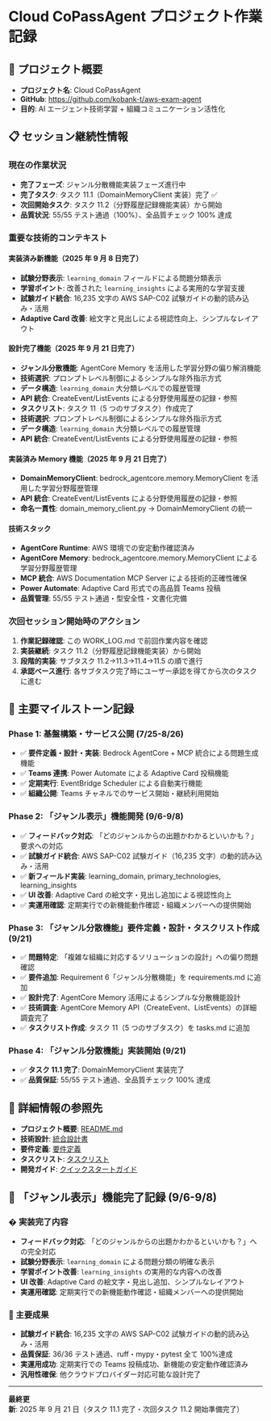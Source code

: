 # Cloud CoPassAgent プロジェクト作業記録

## 🎯 プロジェクト概要

- **プロジェクト名**: Cloud CoPassAgent
- **GitHub**: https://github.com/kobank-t/aws-exam-agent
- **目的**: AI エージェント技術学習 + 組織コミュニケーション活性化

## 📋 セッション継続性情報

### 現在の作業状況

- **完了フェーズ**: ジャンル分散機能実装フェーズ進行中
- **完了タスク**: タスク 11.1（DomainMemoryClient 実装）完了 ✅
- **次回開始タスク**: タスク 11.2（分野履歴記録機能実装）から開始
- **品質状況**: 55/55 テスト通過（100%）、全品質チェック 100% 達成

### 重要な技術的コンテキスト

#### 実装済み新機能（2025 年 9 月 8 日完了）

- **試験分野表示**: `learning_domain` フィールドによる問題分類表示
- **学習ポイント**: 改善された `learning_insights` による実用的な学習支援
- **試験ガイド統合**: 16,235 文字の AWS SAP-C02 試験ガイドの動的読み込み・活用
- **Adaptive Card 改善**: 絵文字と見出しによる視認性向上、シンプルなレイアウト

#### 設計完了機能（2025 年 9 月 21 日完了）

- **ジャンル分散機能**: AgentCore Memory を活用した学習分野の偏り解消機能
- **技術選択**: プロンプトレベル制御によるシンプルな除外指示方式
- **データ構造**: `learning_domain` 大分類レベルでの履歴管理
- **API 統合**: CreateEvent/ListEvents による分野使用履歴の記録・参照
- **タスクリスト**: タスク 11（5 つのサブタスク）作成完了
- **技術選択**: プロンプトレベル制御によるシンプルな除外指示方式
- **データ構造**: `learning_domain` 大分類レベルでの履歴管理
- **API 統合**: CreateEvent/ListEvents による分野使用履歴の記録・参照

#### 実装済み Memory 機能（2025 年 9 月 21 日完了）

- **DomainMemoryClient**: bedrock_agentcore.memory.MemoryClient を活用した学習分野履歴管理
- **API 統合**: CreateEvent/ListEvents による分野使用履歴の記録・参照
- **命名一貫性**: domain_memory_client.py → DomainMemoryClient の統一

#### 技術スタック

- **AgentCore Runtime**: AWS 環境での安定動作確認済み
- **AgentCore Memory**: bedrock_agentcore.memory.MemoryClient による学習分野履歴管理
- **MCP 統合**: AWS Documentation MCP Server による技術的正確性確保
- **Power Automate**: Adaptive Card 形式での高品質 Teams 投稿
- **品質管理**: 55/55 テスト通過・型安全性・文書化完備

### 次回セッション開始時のアクション

1. **作業記録確認**: この WORK_LOG.md で前回作業内容を確認
2. **実装継続**: タスク 11.2（分野履歴記録機能実装）から開始
3. **段階的実装**: サブタスク 11.2→11.3→11.4→11.5 の順で進行
4. **承認ベース進行**: 各サブタスク完了時にユーザー承認を得てから次のタスクに進む

## 📅 主要マイルストーン記録

### Phase 1: 基盤構築・サービス公開 (7/25-8/26)

- ✅ **要件定義・設計・実装**: Bedrock AgentCore + MCP 統合による問題生成機能
- ✅ **Teams 連携**: Power Automate による Adaptive Card 投稿機能
- ✅ **定期実行**: EventBridge Scheduler による自動実行機能
- ✅ **組織公開**: Teams チャネルでのサービス開始・継続利用開始

### Phase 2: 「ジャンル表示」機能開発 (9/6-9/8)

- ✅ **フィードバック対応**: 「どのジャンルからの出題かわかるといいかも？」要求への対応
- ✅ **試験ガイド統合**: AWS SAP-C02 試験ガイド（16,235 文字）の動的読み込み・活用
- ✅ **新フィールド実装**: learning_domain, primary_technologies, learning_insights
- ✅ **UI 改善**: Adaptive Card の絵文字・見出し追加による視認性向上
- ✅ **実運用確認**: 定期実行での新機能動作確認・組織メンバーへの提供開始

### Phase 3: 「ジャンル分散機能」要件定義・設計・タスクリスト作成 (9/21)

- ✅ **問題特定**: 「複雑な組織に対応するソリューションの設計」への偏り問題確認
- ✅ **要件追加**: Requirement 6「ジャンル分散機能」を requirements.md に追加
- ✅ **設計完了**: AgentCore Memory 活用によるシンプルな分散機能設計
- ✅ **技術調査**: AgentCore Memory API（CreateEvent、ListEvents）の詳細調査完了
- ✅ **タスクリスト作成**: タスク 11（5 つのサブタスク）を tasks.md に追加

### Phase 4: 「ジャンル分散機能」実装開始 (9/21)

- ✅ **タスク 11.1 完了**: DomainMemoryClient 実装完了
- ✅ **品質保証**: 55/55 テスト通過、全品質チェック 100% 達成

## 🔗 詳細情報の参照先

- **プロジェクト概要**: [README.md](README.md)
- **技術設計**: [統合設計書](.kiro/specs/aws-exam-agent/design.md)
- **要件定義**: [要件定義](.kiro/specs/aws-exam-agent/requirements.md)
- **タスクリスト**: [タスクリスト](.kiro/specs/aws-exam-agent/tasks.md)
- **開発ガイド**: [クイックスタートガイド](docs/quickstart-guide.md)

## 🎯 「ジャンル表示」機能完了記録 (9/6-9/8)

### � 実装完了内容

- **フィードバック対応**: 「どのジャンルからの出題かわかるといいかも？」への完全対応
- **試験分野表示**: `learning_domain` による問題分類の明確な表示
- **学習ポイント改善**: `learning_insights` の実用的な内容への改善
- **UI 改善**: Adaptive Card の絵文字・見出し追加、シンプルなレイアウト
- **実運用確認**: 定期実行での新機能動作確認・組織メンバーへの提供開始

### 🎯 主要成果

- **試験ガイド統合**: 16,235 文字の AWS SAP-C02 試験ガイドの動的読み込み・活用
- **品質保証**: 36/36 テスト通過、ruff・mypy・pytest 全て 100%達成
- **実運用成功**: 定期実行での Teams 投稿成功、新機能の安定動作確認済み
- **汎用性確保**: 他クラウドプロバイダー対応可能な設計完了

---

**最終更新**: 2025 年 9 月 21 日（タスク 11.1 完了・次回タスク 11.2 開始準備完了）
